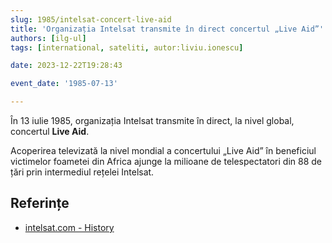 ```yaml
---
slug: 1985/intelsat-concert-live-aid
title: 'Organizația Intelsat transmite în direct concertul „Live Aid”'
authors: [ilg-ul]
tags: [international, sateliti, autor:liviu.ionescu]

date: 2023-12-22T19:28:43

event_date: '1985-07-13'

---
```


În 13 iulie 1985, organizația Intelsat transmite în direct, la nivel global, concertul
**Live Aid**.

<!-- truncate -->

Acoperirea televizată la nivel mondial a concertului „Live Aid” în
beneficiul victimelor foametei din Africa ajunge la milioane de
telespectatori din 88 de țări prin intermediul rețelei Intelsat.

## Referințe

- [intelsat.com - History](https://www.intelsat.com/intelsat-history/)

